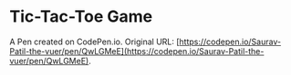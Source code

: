 # Tic-Tac-Toe Game

A Pen created on CodePen.io. Original URL: [https://codepen.io/Saurav-Patil-the-vuer/pen/QwLGMeE](https://codepen.io/Saurav-Patil-the-vuer/pen/QwLGMeE).

